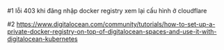 #1 lỗi 403 khi đăng nhập docker registry
    xem lại cấu hình ở cloudflare 

#2 https://www.digitalocean.com/community/tutorials/how-to-set-up-a-private-docker-registry-on-top-of-digitalocean-spaces-and-use-it-with-digitalocean-kubernetes